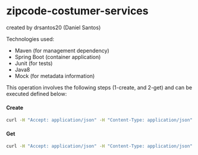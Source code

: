 # zipcode-costumer-services
created by drsantos20 (Daniel Santos)

Technologies used:
- Maven (for management dependency)
- Spring Boot (container application)
- Junit (for tests)
- Java8
- Mock (for metadata information)

This operation involves the following steps (1-create, and 2-get) and can be executed defined below:


#### Create

```sh
curl -H "Accept: application/json" -H "Content-Type: application/json"  -X POST -d '{"id" : "00001", "street":"Rua 2","number":"02","zipCodeNumber":"01202001","city":"Abc","state":"RJ"}' http://localhost:8080/
```


#### Get

```sh
curl -H "Accept: application/json" -H "Content-Type: application/json"  -X POST -d '{"zipCodeNumber":"09994144"}' http://localhost:8080/
```

